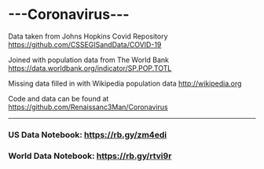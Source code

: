 # ---Coronavirus---

Data taken from Johns Hopkins Covid Repository https://github.com/CSSEGISandData/COVID-19

Joined with population data from The World Bank https://data.worldbank.org/indicator/SP.POP.TOTL

Missing data filled in with Wikipedia population data http://wikipedia.org

Code and data can be found at https://github.com/Renaissanc3Man/Coronavirus

-------------------------------------------------------------------------------------------------

### US Data Notebook: https://rb.gy/zm4edi

### World Data Notebook: https://rb.gy/rtvi9r
